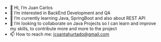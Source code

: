 - 👋 Hi, I’m Juan Carlos
- 👀 I’m interested in BackEnd Development and QA
- 🌱 I’m currently learning Java, SpringBoot and also about REST API
- 💞️ I’m looking to collaborate on Java Projects so I can learn and improve my skills, to contribute more and more to the project
- 📫 How to reach me: jcsantahurtado@gmail.com

<!---
jcsantahurtado/jcsantahurtado is a ✨ special ✨ repository because its `README.md` (this file) appears on your GitHub profile.
You can click the Preview link to take a look at your changes.
--->
